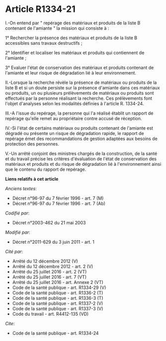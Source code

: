 # Article R1334-21

I.-On entend par " repérage des matériaux et produits de la liste B contenant de l'amiante " la mission qui consiste à : 

1° Rechercher la présence des matériaux et produits de la liste B accessibles sans travaux destructifs ; 

2° Identifier et localiser les matériaux et produits qui contiennent de l'amiante ; 

3° Evaluer l'état de conservation des matériaux et produits contenant de l'amiante et leur risque de dégradation lié à leur
environnement. 

II.-Lorsque la recherche révèle la présence de matériaux ou produits de la liste B et si un doute persiste sur la présence
d'amiante dans ces matériaux ou produits, un ou plusieurs prélèvements de matériaux ou produits sont effectués par la
personne réalisant la recherche. Ces prélèvements font l'objet d'analyses selon les modalités définies à l'article R.
1334-24. 

III.-A l'issue du repérage, la personne qui l'a réalisé établit un rapport de repérage qu'elle remet au propriétaire contre
accusé de réception. 

IV.-Si l'état de certains matériaux ou produits contenant de l'amiante est dégradé ou présente un risque de dégradation
rapide, le rapport de repérage émet des recommandations de gestion adaptées aux besoins de protection des personnes. 

V.-Un arrêté conjoint des ministres chargés de la construction, de la santé et du travail précise les critères d'évaluation
de l'état de conservation des matériaux et produits et du risque de dégradation lié à l'environnement ainsi que le contenu du
rapport de repérage.

**Liens relatifs à cet article**

_Anciens textes_:

  - Décret n°96-97 du 7 février 1996 - art. 7 (M)
  - Décret n°96-97 du 7 février 1996 - art. 7 (Ab)

_Codifié par_:

  - Décret n°2003-462 du 21 mai 2003

_Modifié par_:

  - Décret n°2011-629 du 3 juin 2011 - art. 1

_Cité par_:

  - Arrêté du 12 décembre 2012 (V)
  - Arrêté du 12 décembre 2012 - art. 2 (V)
  - Arrêté du 25 juillet 2016 - art. 2 (VT)
  - Arrêté du 25 juillet 2016 - art. 7 (VT)
  - Arrêté du 25 juillet 2016 - art. Annexe 2 (VT)
  - Code de la santé publique - art. R1334-29 (V)
  - Code de la santé publique - art. R1336-2 (T)
  - Code de la santé publique - art. R1336-3 (T)
  - Code de la santé publique - art. R1337-2 (V)
  - Code de la santé publique - art. R1337-3 (V)
  - Code du travail - art. R4412-135 (VD)

_Cite_:

  - Code de la santé publique - art. R1334-24
